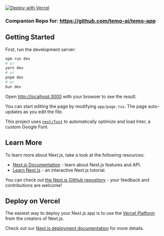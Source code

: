 [![Deploy with Vercel](https://vercel.com/button)](https://vercel.com/new/clone?repository-url=https%3A%2F%2Fgithub.com%temo-ai%2Ftemo-publish&env=BLOB_READ_WRITE_TOKEN,NEXT_PUBLIC_VERCEL_URL&envDescription=Create%20Blob%20Token%20from%20here&envLink=https%3A%2F%2Fvercel.com%2Fdocs%2Fstorage%2Fvercel-blob%2Fclient-upload&project-name=temo-docs&repository-name=temo-docs&demo-title=Temo%20Docs&demo-description=A%20Documentation%20Template%20for%20Temo&demo-url=https%3A%2F%2Ftemo-vercel.vercel.app%2F&demo-image=https%3A%2F%2Ftemo-marketing.vercel.app%2F_next%2Fimage%3Furl%3D%252F_next%252Fstatic%252Fmedia%252Fbanner-dark.6bb249ad.png)

### Companion Repo for: https://github.com/temo-ai/temo-app

## Getting Started

First, run the development server:

```bash
npm run dev
# or
yarn dev
# or
pnpm dev
# or
bun dev
```

Open [http://localhost:3000](http://localhost:3000) with your browser to see the result.

You can start editing the page by modifying `app/page.tsx`. The page auto-updates as you edit the file.

This project uses [`next/font`](https://nextjs.org/docs/basic-features/font-optimization) to automatically optimize and load Inter, a custom Google Font.

## Learn More

To learn more about Next.js, take a look at the following resources:

- [Next.js Documentation](https://nextjs.org/docs) - learn about Next.js features and API.
- [Learn Next.js](https://nextjs.org/learn) - an interactive Next.js tutorial.

You can check out [the Next.js GitHub repository](https://github.com/vercel/next.js/) - your feedback and contributions are welcome!

## Deploy on Vercel

The easiest way to deploy your Next.js app is to use the [Vercel Platform](https://vercel.com/new?utm_medium=default-template&filter=next.js&utm_source=create-next-app&utm_campaign=create-next-app-readme) from the creators of Next.js.

Check out our [Next.js deployment documentation](https://nextjs.org/docs/deployment) for more details.
